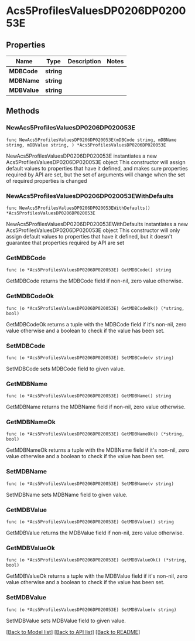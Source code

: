 # Acs5ProfilesValuesDP0206DP020053E

## Properties

Name | Type | Description | Notes
------------ | ------------- | ------------- | -------------
**MDBCode** | **string** |  | 
**MDBName** | **string** |  | 
**MDBValue** | **string** |  | 

## Methods

### NewAcs5ProfilesValuesDP0206DP020053E

`func NewAcs5ProfilesValuesDP0206DP020053E(mDBCode string, mDBName string, mDBValue string, ) *Acs5ProfilesValuesDP0206DP020053E`

NewAcs5ProfilesValuesDP0206DP020053E instantiates a new Acs5ProfilesValuesDP0206DP020053E object
This constructor will assign default values to properties that have it defined,
and makes sure properties required by API are set, but the set of arguments
will change when the set of required properties is changed

### NewAcs5ProfilesValuesDP0206DP020053EWithDefaults

`func NewAcs5ProfilesValuesDP0206DP020053EWithDefaults() *Acs5ProfilesValuesDP0206DP020053E`

NewAcs5ProfilesValuesDP0206DP020053EWithDefaults instantiates a new Acs5ProfilesValuesDP0206DP020053E object
This constructor will only assign default values to properties that have it defined,
but it doesn't guarantee that properties required by API are set

### GetMDBCode

`func (o *Acs5ProfilesValuesDP0206DP020053E) GetMDBCode() string`

GetMDBCode returns the MDBCode field if non-nil, zero value otherwise.

### GetMDBCodeOk

`func (o *Acs5ProfilesValuesDP0206DP020053E) GetMDBCodeOk() (*string, bool)`

GetMDBCodeOk returns a tuple with the MDBCode field if it's non-nil, zero value otherwise
and a boolean to check if the value has been set.

### SetMDBCode

`func (o *Acs5ProfilesValuesDP0206DP020053E) SetMDBCode(v string)`

SetMDBCode sets MDBCode field to given value.


### GetMDBName

`func (o *Acs5ProfilesValuesDP0206DP020053E) GetMDBName() string`

GetMDBName returns the MDBName field if non-nil, zero value otherwise.

### GetMDBNameOk

`func (o *Acs5ProfilesValuesDP0206DP020053E) GetMDBNameOk() (*string, bool)`

GetMDBNameOk returns a tuple with the MDBName field if it's non-nil, zero value otherwise
and a boolean to check if the value has been set.

### SetMDBName

`func (o *Acs5ProfilesValuesDP0206DP020053E) SetMDBName(v string)`

SetMDBName sets MDBName field to given value.


### GetMDBValue

`func (o *Acs5ProfilesValuesDP0206DP020053E) GetMDBValue() string`

GetMDBValue returns the MDBValue field if non-nil, zero value otherwise.

### GetMDBValueOk

`func (o *Acs5ProfilesValuesDP0206DP020053E) GetMDBValueOk() (*string, bool)`

GetMDBValueOk returns a tuple with the MDBValue field if it's non-nil, zero value otherwise
and a boolean to check if the value has been set.

### SetMDBValue

`func (o *Acs5ProfilesValuesDP0206DP020053E) SetMDBValue(v string)`

SetMDBValue sets MDBValue field to given value.



[[Back to Model list]](../README.md#documentation-for-models) [[Back to API list]](../README.md#documentation-for-api-endpoints) [[Back to README]](../README.md)


